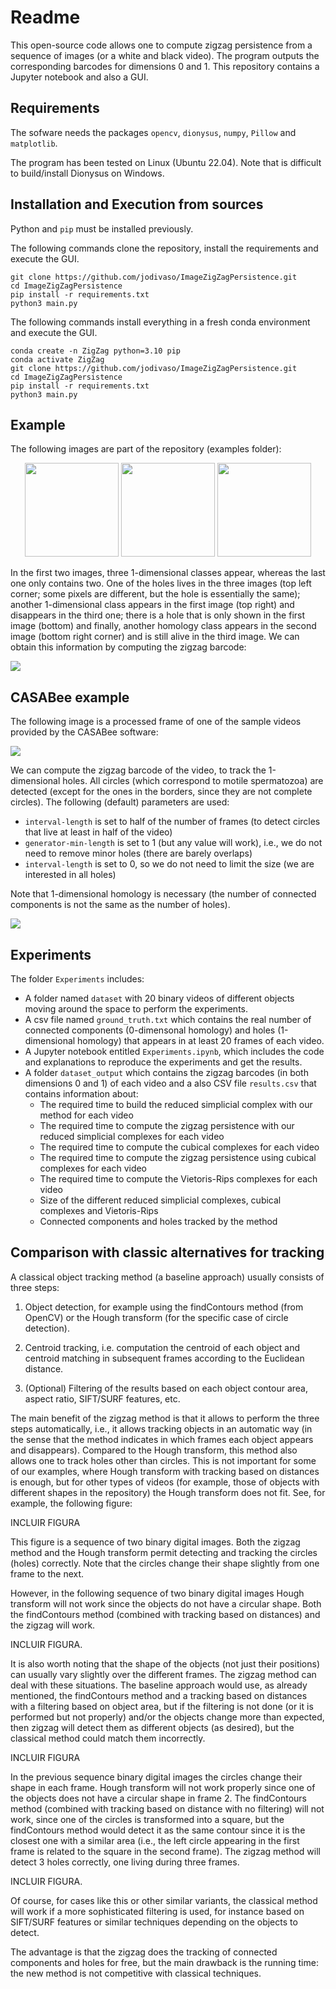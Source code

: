# Readme

This open-source code allows one to compute zigzag persistence from a sequence of images (or a white and black video). The program outputs the corresponding barcodes for dimensions 0 and 1. This repository contains a Jupyter notebook and also a GUI.

## Requirements

The sofware needs the packages ```opencv```, ```dionysus```, ```numpy```, ```Pillow``` and ```matplotlib```.

The program has been tested on Linux (Ubuntu 22.04). Note that is difficult to build/install Dionysus on Windows.


## Installation and Execution from sources

Python and ```pip``` must be installed previously.

The following commands clone the repository, install the requirements and execute the GUI.

```
git clone https://github.com/jodivaso/ImageZigZagPersistence.git
cd ImageZigZagPersistence
pip install -r requirements.txt
python3 main.py
```

The following commands install everything in a fresh conda environment and execute the GUI.

```
conda create -n ZigZag python=3.10 pip
conda activate ZigZag
git clone https://github.com/jodivaso/ImageZigZagPersistence.git
cd ImageZigZagPersistence
pip install -r requirements.txt
python3 main.py
```

## Example

The following images are part of the repository (examples folder):

<p align="center">
<img src="https://raw.githubusercontent.com/jodivaso/ImageZigZagPersistence/master/readme_imgs/3circles-3.jpg" width="150">
<img src="https://raw.githubusercontent.com/jodivaso/ImageZigZagPersistence/master/readme_imgs/3circles-2.jpg" width="150">
<img src="https://raw.githubusercontent.com/jodivaso/ImageZigZagPersistence/master/readme_imgs/3circles-1.jpg" width="150">
</p>


In the first two images, three 1-dimensional classes
appear, whereas the last one only contains two. One of the holes
lives in the three images (top left corner; some pixels are different, but the hole is essentially the same); another 1-dimensional
class appears in the first image (top right) and disappears in
the third one; there is a hole that is only shown in the first image (bottom) and finally, another homology class appears in the
second image (bottom right corner) and is still alive in the third
image. We can obtain this information by computing the zigzag
barcode:

<p>
<img src="https://raw.githubusercontent.com/jodivaso/ImageZigZagPersistence/master/readme_imgs/3circles-barcode.png">

</p>


## CASABee example

The following image is a processed frame of one of the sample videos provided by the CASABee software:

![](https://raw.githubusercontent.com/jodivaso/ImageZigZagPersistence/master/readme_imgs/frame_video_CASABee.jpg)

We can compute the zigzag barcode of the video, to track the 1-dimensional holes. All circles (which correspond to motile spermatozoa) 
are detected (except for the ones in the borders, since they are not complete circles). The following (default) parameters are used:
- ```interval-length``` is set to half of the number of frames (to detect circles that live at least in half of the video)
- ```generator-min-length``` is set to 1 (but any value will work), i.e., we do not need to remove minor holes (there are barely overlaps)
- ```interval-length``` is set to 0, so we do not need to limit the size (we are interested in all holes)

Note that 1-dimensional homology is necessary (the number of connected components is not the same as the number of holes).

![](https://raw.githubusercontent.com/jodivaso/ImageZigZagPersistence/master/readme_imgs/result_video_CASABee.jpg)



## Experiments

The folder ```Experiments``` includes:
- A folder named ```dataset``` with 20 binary videos of different objects moving around the space to perform the experiments.
- A csv file named ```ground_truth.txt``` which contains the real number of connected components (0-dimensonal homology) and holes (1-dimensional homology) that appears in at least 20 frames of each video.
- A Jupyter notebook entitled ```Experiments.ipynb```, which includes the code and explanations to reproduce the experiments and get the results.
- A folder ```dataset_output``` which contains the zigzag barcodes (in both dimensions 0 and 1) of each video and a also CSV file ```results.csv``` that contains information about:
    - The required time to build the reduced simplicial complex with our method for each video
    - The required time to compute the zigzag persistence with our reduced simplicial complexes for each video
    - The required time to compute the cubical complexes for each video
    - The required time to compute the zigzag persistence using cubical complexes for each video
    - The required time to compute the Vietoris-Rips complexes for each video
    - Size of the different reduced simplicial complexes, cubical complexes and Vietoris-Rips
    - Connected components and holes tracked by the method



## Comparison with classic alternatives for tracking

A classical object tracking method (a baseline approach) usually consists of three steps:

1. Object detection, for example using the findContours method (from OpenCV) or
the Hough transform (for the specific case of circle detection).

3. Centroid tracking, i.e. computation the centroid of each object and centroid matching
in subsequent frames according to the Euclidean distance.

5. (Optional) Filtering of the results based on each object contour area, aspect ratio,
SIFT/SURF features, etc.

The main benefit of the zigzag method is that it allows to perform the three steps
automatically, i.e., it allows tracking objects in an automatic way (in the sense that the
method indicates in which frames each object appears and disappears). Compared to the
Hough transform, this method also allows one to track holes other than circles. This is
not important for some of our examples, where Hough transform with tracking based on
distances is enough, but for other types of videos (for example, those of objects with different
shapes in the repository) the Hough transform does not fit. See, for example, the following figure:

INCLUIR FIGURA

This figure is a sequence of two binary digital images. Both the zigzag method and the Hough
transform permit detecting and tracking the circles (holes) correctly. Note that the circles
change their shape slightly from one frame to the next.

However, in the following sequence of two binary digital images Hough transform will not work since
the objects do not have a circular shape. Both the findContours method (combined with
tracking based on distances) and the zigzag will work.

INCLUIR FIGURA.


It is also worth noting that the shape of the objects (not just their positions) can usually
vary slightly over the different frames. The zigzag method can deal with these situations.
The baseline approach would use, as already mentioned, the findContours method and a
tracking based on distances with a filtering based on object area, but if the filtering is not
done (or it is performed but not properly) and/or the objects change more than expected,
then zigzag will detect them as different objects (as desired), but the classical method could
match them incorrectly.

INCLUIR FIGURA

In the previous sequence binary digital images the circles change their shape
in each frame. Hough transform will not work properly since one of the objects does not
have a circular shape in frame 2. The findContours method (combined with tracking based
on distance with no filtering) will not work, since one of the circles is transformed into a
square, but the findContours method would detect it as the same contour since it is the
closest one with a similar area (i.e., the left circle appearing in the first frame is related to
the square in the second frame). The zigzag method will detect 3 holes correctly, one living
during three frames.

INCLUIR FIGURA.

Of course, for cases like this or other similar variants, the classical method will work if
a more sophisticated filtering is used, for instance based on SIFT/SURF features or similar
techniques depending on the objects to detect.

The advantage is that the zigzag does the tracking of connected components and holes for free, 
but the main drawback is the running time: the new method is not competitive with classical techniques.
